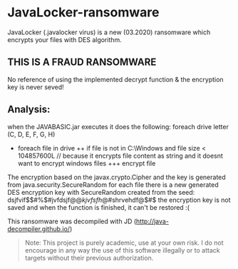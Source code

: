 # JavaLocker-ransomware
JavaLocker (.javalocker virus) is a new (03.2020) ransomware which encrypts your files with DES algorithm.

## THIS IS A FRAUD RANSOMWARE
No reference of using the implemented decrypt function & the encryption key is never seved!

## Analysis:
when the JAVABASIC.jar executes it does the following:
foreach drive letter (C, D, E, F, G, H)
+  foreach file in drive
++    if file is not in C:\\Windows and file size < 104857600L // because it encrypts file content as string and it doesnt want to encrypt windows files 
+++        encrypt file
        
The encryption based on the javax.crypto.Cipher and the key is generated from java.security.SecureRandom
for each file there is a new generated DES encryption key with SecureRandom created from the seed: dsjfvif$$#%$#jvfdsjf@$@kjvfsfh@$#shrvehdf@$#$
the encryption key is not saved and when the function is finished, it can't be restored :(


This ransomware was decompiled with JD (http://java-decompiler.github.io/)

> Note: This project is purely academic, use at your own risk. I do not encourage in any way the use of this software illegally or to attack targets without their previous authorization.
